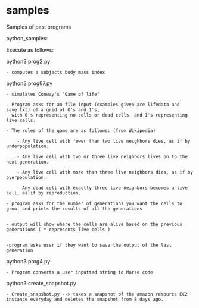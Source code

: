 # samples
Samples of past programs 


python_samples: 


Execute as follows:

  python3 prog2.py 
  
    - computes a subjects body mass index
    
  
  python3 prog67.py 
  
    - simulates Conway's "Game of life"
  
    - Program asks for an file input (examples given are lifedata and save.txt) of a grid of O's and 1's, 
      with 0's representing no cells or dead cells, and 1's representing live cells. 
      
    - The rules of the game are as follows: (from Wikipedia)
    
        - Any live cell with fewer than two live neighbors dies, as if by underpopulation.
        
        - Any live cell with two or three live neighbors lives on to the next generation.
        
        - Any live cell with more than three live neighbors dies, as if by overpopulation.
        
        - Any dead cell with exactly three live neighbors becomes a live cell, as if by reproduction. 
        
    - program asks for the number of generations you want the cells to grow, and prints the results of all the generations
    
    
    - output will show where the cells are alive based on the previous generations ( * represents live cells ) 
    
    
    -program asks user if they want to save the output of the last generation 
    
  python3 prog4.py 
  
    - Program converts a user inputted string to Morse code 
    
  python3 create_snapshot.py
  
    - Create_snapshot.py --> takes a snapshot of the amazon resource EC2 instance everyday and deletes the snapshot from 8 days ago.
